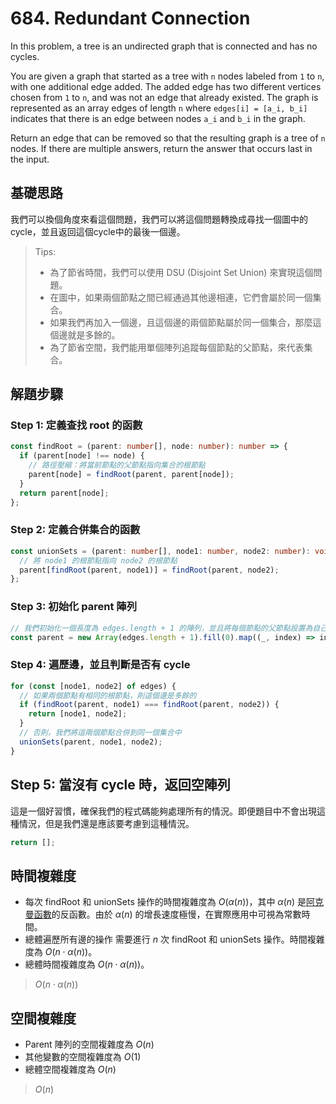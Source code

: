 # 684. Redundant Connection

In this problem, a tree is an undirected graph that is connected and has no cycles.

You are given a graph that started as a tree with `n` nodes labeled from `1` to `n`, with one additional edge added. 
The added edge has two different vertices chosen from `1` to `n`, and was not an edge that already existed. 
The graph is represented as an array edges of length `n` where `edges[i] = [a_i, b_i]` indicates that 
there is an edge between nodes `a_i` and `b_i` in the graph.

Return an edge that can be removed so that the resulting graph is a tree of `n` nodes. 
If there are multiple answers, return the answer that occurs last in the input.

## 基礎思路
我們可以換個角度來看這個問題，我們可以將這個問題轉換成尋找一個圖中的cycle，並且返回這個cycle中的最後一個邊。

> Tips:
> - 為了節省時間，我們可以使用 DSU (Disjoint Set Union) 來實現這個問題。
> - 在圖中，如果兩個節點之間已經通過其他邊相連，它們會屬於同一個集合。
> - 如果我們再加入一個邊，且這個邊的兩個節點屬於同一個集合，那麼這個邊就是多餘的。
> - 為了節省空間，我們能用單個陣列追蹤每個節點的父節點，來代表集合。

## 解題步驟

### Step 1: 定義查找 root 的函數

```typescript
const findRoot = (parent: number[], node: number): number => {
  if (parent[node] !== node) {
    // 路徑壓縮：將當前節點的父節點指向集合的根節點
    parent[node] = findRoot(parent, parent[node]);
  }
  return parent[node];
};
```

### Step 2: 定義合併集合的函數

```typescript
const unionSets = (parent: number[], node1: number, node2: number): void => {
  // 將 node1 的根節點指向 node2 的根節點
  parent[findRoot(parent, node1)] = findRoot(parent, node2);
};
```

### Step 3: 初始化 parent 陣列

```typescript
// 我們初始化一個長度為 edges.length + 1 的陣列，並且將每個節點的父節點設置為自己
const parent = new Array(edges.length + 1).fill(0).map((_, index) => index);
```

### Step 4: 遍歷邊，並且判斷是否有 cycle

```typescript
for (const [node1, node2] of edges) {
  // 如果兩個節點有相同的根節點，則這個邊是多餘的
  if (findRoot(parent, node1) === findRoot(parent, node2)) {
    return [node1, node2];
  }
  // 否則，我們將這兩個節點合併到同一個集合中
  unionSets(parent, node1, node2);
}
```

## Step 5: 當沒有 cycle 時，返回空陣列

這是一個好習慣，確保我們的程式碼能夠處理所有的情況。即便題目中不會出現這種情況，但是我們還是應該要考慮到這種情況。

```typescript
return [];
```

## 時間複雜度

- 每次 findRoot 和 unionSets 操作的時間複雜度為 $O(\alpha(n))$，其中 $\alpha(n)$ 是[阿克曼函數](https://en.wikipedia.org/wiki/Ackermann_function)的反函數。由於 $\alpha(n)$ 的增長速度極慢，在實際應用中可視為常數時間。
- 總體遍歷所有邊的操作 需要進行 $n$ 次 findRoot 和 unionSets 操作。時間複雜度為 $O(n \cdot \alpha(n))$。
- 總體時間複雜度為 $O(n \cdot \alpha(n))$。

> $O(n \cdot \alpha(n))$

## 空間複雜度

- Parent 陣列的空間複雜度為 $O(n)$
- 其他變數的空間複雜度為 $O(1)$
- 總體空間複雜度為 $O(n)$

> $O(n)$
